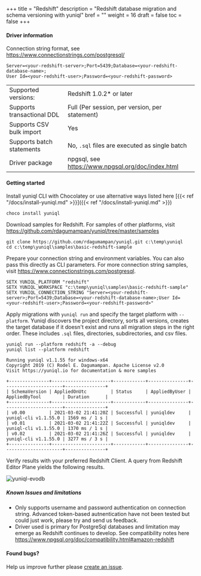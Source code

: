 +++
title = "Redshift"
description = "Redshift database migration and schema versioning with yuniql"
bref = ""
weight = 16
draft = false
toc = false
+++

#### Driver information

Connection string format, see https://www.connectionstrings.com/postgresql/
```shell
Server=<your-redshift-server>;Port=5439;Database=<your-redshift-database-name>;
User Id=<your-redshift-user>;Password=<your-redshift-password>
```
|||
|---|---|
|Supported versions: |Redshift 1.0.2* or later|
|Supports transactional DDL|Full (Per session, per version, per statement)|
|Supports CSV bulk import|Yes|
|Supports batch statements|No, `.sql` files are executed as single batch|
|Driver package|npgsql, see https://www.npgsql.org/doc/index.html|

#### Getting started

Install yuniql CLI with Chocolatey or use alternative ways listed here  [{{< ref "/docs/install-yuniql.md" >}}]({{< ref "/docs/install-yuniql.md" >}})

```shell
choco install yuniql
```

Download samples for Redshift. For samples of other platforms, visit https://github.com/rdagumampan/yuniql/tree/master/samples

```shell
git clone https://github.com/rdagumampan/yuniql.git c:\temp\yuniql
cd c:\temp\yuniql\samples\basic-redshift-sample
```

Prepare your connection string and environment variables. You can also pass this directly as CLI parameters. For more connection string samples, visit https://www.connectionstrings.com/postgresql.

```shell
SETX YUNIQL_PLATFORM "redshift"
SETX YUNIQL_WORKSPACE "c:\temp\yuniql\samples\basic-redshift-sample"
SETX YUNIQL_CONNECTION_STRING "Server=<your-redshift-server>;Port=5439;Database=<your-redshift-database-name>;User Id=<your-redshift-user>;Password=<your-redshift-password>"
```

Apply migrations with `yuniql run` and specify the target platform with `--platform`. Yuniql discovers the project directory, sorts all versions, creates the target database if it doesn't exist and runs all migration steps in the right order. These includes `.sql` files, directories, subdirectories, and csv files.

```shell
yuniql run --platform redshift -a --debug
yuniql list --platform redshift

Running yuniql v1.1.55 for windows-x64
Copyright 2019 (C) Rodel E. Dagumampan. Apache License v2.0
Visit https://yuniql.io for documentation & more samples

+---------------+----------------------+------------+---------------+----------------------+---------------+
| SchemaVersion | AppliedOnUtc         | Status     | AppliedByUser | AppliedByTool        | Duration      |
+---------------+----------------------+------------+---------------+----------------------+---------------+
| v0.00         | 2021-03-02 21:41:20Z | Successful | yuniqldev     | yuniql-cli v1.1.55.0 | 1569 ms / 1 s |
| v0.01         | 2021-03-02 21:41:22Z | Successful | yuniqldev     | yuniql-cli v1.1.55.0 | 1370 ms / 1 s |
| v0.02         | 2021-03-02 21:41:26Z | Successful | yuniqldev     | yuniql-cli v1.1.55.0 | 3277 ms / 3 s |
+---------------+----------------------+------------+---------------+----------------------+---------------+
```

Verify results with your preferred Redshift Client. A query from Redshift Editor Plane yields the following results.

![yuniql-evodb](/images/get-started-redshift-01.png)

##### Known Issues and limitations

- Only supports username and password authentication on connection string. Advanced token-based autnentication have not been tested but could just work, please try and send us feedback.
- Driver used is primary for PostgreSql databases and limitation may emerge as Redshift continues to develop. See compatibility notes here https://www.npgsql.org/doc/compatibility.html#amazon-redshift

#### Found bugs?
Help us improve further please [create an issue](https://github.com/rdagumampan/yuniql/issues/new).

